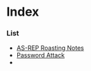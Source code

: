 # Index

### List 
- [AS-REP Roasting Notes](./AS-REP_Roasting/Readme.md)
- [Password Attack](uk32htb/Password-Attacks/README.md)
- 
